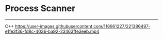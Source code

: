 # Process Scanner
---
C++
https://user-images.githubusercontent.com/116961227/221386497-e1fe3f36-fd8c-4036-ba92-23463ffe3eeb.mp4
